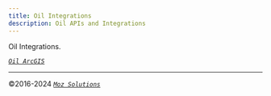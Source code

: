 ```yaml
---
title: Oil Integrations
description: Oil APIs and Integrations
---
```

Oil Integrations.

[*`Oil ArcGIS`*](/oil/arcgis)

---
©2016-2024 [*`Moz Solutions`*](/)
